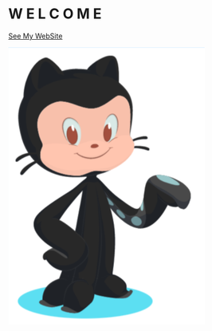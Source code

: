# W E L C O M E




[See My WebSite](https://github.com/CathyASamuel/Project1_CatherineAS/blob/main/index.html) 





![Image](/Image_welcome.png)
```




